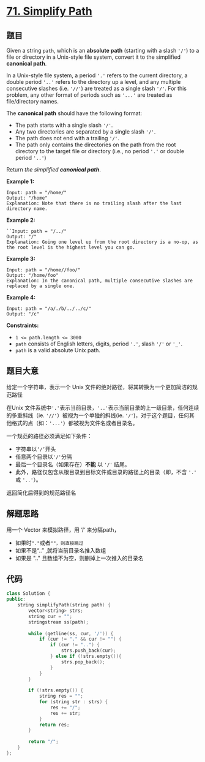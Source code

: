 # [71. Simplify Path](https://leetcode.com/problems/simplify-path/)

## 题目

Given a string `path`, which is an **absolute path** (starting with a slash `'/'`) to a file or directory in a Unix-style file system, convert it to the simplified **canonical path**.

In a Unix-style file system, a period `'.'` refers to the current directory, a double period `'..'` refers to the directory up a level, and any multiple consecutive slashes (i.e. `'//'`) are treated as a single slash `'/'`. For this problem, any other format of periods such as `'...'` are treated as file/directory names.

The **canonical path** should have the following format:

- The path starts with a single slash `'/'`.
- Any two directories are separated by a single slash `'/'`.
- The path does not end with a trailing `'/'`.
- The path only contains the directories on the path from the root directory to the target file or directory (i.e., no period `'.'` or double period `'..'`)

Return *the simplified **canonical path***.

 

**Example 1:**

```
Input: path = "/home/"
Output: "/home"
Explanation: Note that there is no trailing slash after the last directory name.
```

**Example 2:**

```
``Input: path = "/../"
Output: "/"
Explanation: Going one level up from the root directory is a no-op, as the root level is the highest level you can go.
```

**Example 3:**

```
Input: path = "/home//foo/"
Output: "/home/foo"
Explanation: In the canonical path, multiple consecutive slashes are replaced by a single one.
```

**Example 4:**

```
Input: path = "/a/./b/../../c/"
Output: "/c"
```

 

**Constraints:**

- `1 <= path.length <= 3000`
- `path` consists of English letters, digits, period `'.'`, slash `'/'` or `'_'`.
- `path` is a valid absolute Unix path.

## 题目大意

给定一个字符串，表示一个 Unix 文件的绝对路径，将其转换为一个更加简洁的规范路径

在Unix 文件系统中`'.'`表示当前目录，`'..'`表示当前目录的上一级目录，任何连续的多重斜线（ie. `'//'`）被视为一个单独的斜线(ie. `'/'`)，对于这个题目，任何其他格式的点（如：`'...'`）都被视为文件名或者目录名。

一个规范的路径必须满足如下条件：

* 字符串以`‘/’`开头
* 任意两个目录以`'/'`分隔
* 最后一个目录名（如果存在）**不能** 以 `'/'` 结尾。
* 此外，路径仅包含从根目录到目标文件或目录的路径上的目录（即，不含 `'.'` 或 `'..'`）。

返回简化后得到的规范路径名

## 解题思路

用一个 Vector 来模拟路径，用 ‘/‘ 来分隔path，

* 如果时`"."`或者`""，则直接跳过`
* 如果不是“..” ,就将当前目录名推入数组
* 如果是 ".." 且数组不为空，则删掉上一次推入的目录名

## 代码

````c++
class Solution {
public:
    string simplifyPath(string path) {
        vector<string> strs;
        string cur = "";
        stringstream ss(path);
        
        while (getline(ss, cur, '/')) {
            if (cur != "." && cur != "") {
                if (cur != "..") {
                    strs.push_back(cur);
                } else if (!strs.empty()){
                    strs.pop_back();
                }
            }
        }
        
        if (!strs.empty()) {
            string res = "";
            for (string str : strs) {
                res += "/";
                res += str;
            }
            return res;
        }
        
        return "/";
    }
};
````

